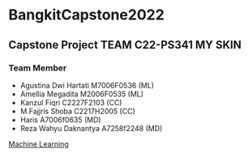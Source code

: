 # BangkitCapstone2022

## Capstone Project TEAM C22-PS341 MY SKIN
### Team Member 
- Agustina Dwi Hartati M7006F0536 (ML)
- Amellia Megadita M2006F0535 (ML)
- Kanzul Fiqri C2227F2103 (CC)
- M.Fajjris Shoba C2217H2005 (CC) 
- Haris A7006f0635 (MD)
- Reza Wahyu Daknantya A7258f2248 (MD) 

[Machine Learning](https://github.com/KanzulF/BangkitCapstone2022/tree/Machine-Learning)

